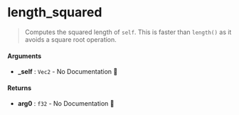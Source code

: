 # length\_squared

>  Computes the squared length of `self`.
>  This is faster than `length()` as it avoids a square root operation.

#### Arguments

- **\_self** : `Vec2` \- No Documentation 🚧

#### Returns

- **arg0** : `f32` \- No Documentation 🚧